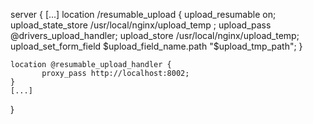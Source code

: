 server {
	[...]
	location /resumable_upload {
	       upload_resumable on;
	       upload_state_store /usr/local/nginx/upload_temp ;
	       upload_pass @drivers_upload_handler;
	       upload_store /usr/local/nginx/upload_temp;
	       upload_set_form_field $upload_field_name.path "$upload_tmp_path";
	}

	location @resumable_upload_handler {
	       proxy_pass http://localhost:8002;
	}
	[...]
}
